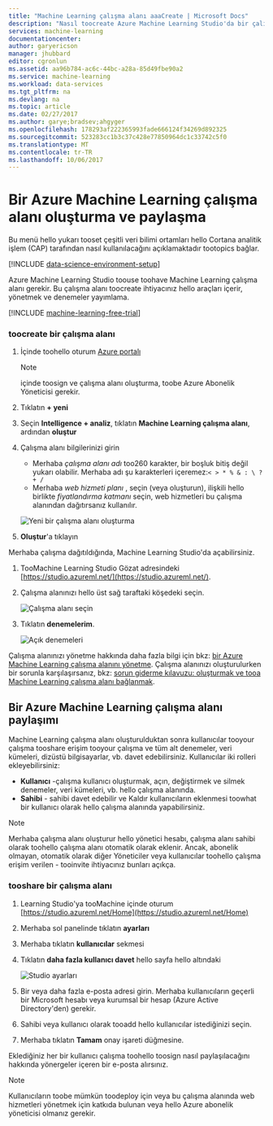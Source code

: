 ```yaml
---
title: "Machine Learning çalışma alanı aaaCreate | Microsoft Docs"
description: "Nasıl toocreate Azure Machine Learning Studio'da bir çalışma alanı"
services: machine-learning
documentationcenter: 
author: garyericson
manager: jhubbard
editor: cgronlun
ms.assetid: aa96b784-ac6c-44bc-a28a-85d49fbe90a2
ms.service: machine-learning
ms.workload: data-services
ms.tgt_pltfrm: na
ms.devlang: na
ms.topic: article
ms.date: 02/27/2017
ms.author: garye;bradsev;ahgyger
ms.openlocfilehash: 178293af222365993fade666124f34269d892325
ms.sourcegitcommit: 523283cc1b3c37c428e77850964dc1c33742c5f0
ms.translationtype: MT
ms.contentlocale: tr-TR
ms.lasthandoff: 10/06/2017
---
```

# <a name="create-and-share-an-azure-machine-learning-workspace"></a>Bir Azure Machine Learning çalışma alanı oluşturma ve paylaşma
Bu menü hello yukarı tooset çeşitli veri bilimi ortamları hello Cortana analitik işlem (CAP) tarafından nasıl kullanılacağını açıklamaktadır tootopics bağlar.

[!INCLUDE [data-science-environment-setup](../../includes/cap-setup-environments.md)]

Azure Machine Learning Studio toouse toohave Machine Learning çalışma alanı gerekir. Bu çalışma alanı toocreate ihtiyacınız hello araçları içerir, yönetmek ve denemeler yayımlama.

[!INCLUDE [machine-learning-free-trial](../../includes/machine-learning-free-trial.md)]

### <a name="toocreate-a-workspace"></a>toocreate bir çalışma alanı
1. İçinde toohello oturum [Azure portalı](https://portal.azure.com/)

    > [!NOTE]
    > içinde toosign ve çalışma alanı oluşturma, toobe Azure Abonelik Yöneticisi gerekir. 
    >
    > 

2. Tıklatın **+ yeni**

3. Seçin **Intelligence + analiz**, tıklatın **Machine Learning çalışma alanı**, ardından **oluştur**

4. Çalışma alanı bilgilerinizi girin

    - Merhaba *çalışma alanı adı* too260 karakter, bir boşluk bitiş değil yukarı olabilir. Merhaba adı şu karakterleri içeremez:`< > * % & : \ ? + /`
    - Merhaba *web hizmeti planı* , seçin (veya oluşturun), ilişkili hello birlikte *fiyatlandırma katmanı* seçin, web hizmetleri bu çalışma alanından dağıtırsanız kullanılır.

    ![Yeni bir çalışma alanı oluşturma](media/machine-learning-create-workspace/create-new-workspace.png)

5. **Oluştur**'a tıklayın

Merhaba çalışma dağıtıldığında, Machine Learning Studio'da açabilirsiniz.

1. TooMachine Learning Studio Gözat adresindeki [https://studio.azureml.net/](https://studio.azureml.net/).

2. Çalışma alanınızı hello üst sağ taraftaki köşedeki seçin.

    ![Çalışma alanı seçin](media/machine-learning-create-workspace/open-workspace.png)

3. Tıklatın **denemelerim**.

    ![Açık denemeleri](media/machine-learning-create-workspace/my-experiments.png)

Çalışma alanınızı yönetme hakkında daha fazla bilgi için bkz: [bir Azure Machine Learning çalışma alanını yönetme](machine-learning-manage-workspace.md).
Çalışma alanınızı oluşturulurken bir sorunla karşılaşırsanız, bkz: [sorun giderme kılavuzu: oluşturmak ve tooa Machine Learning çalışma alanı bağlanmak](machine-learning-troubleshooting-creating-ml-workspace.md).


## <a name="sharing-an-azure-machine-learning-workspace"></a>Bir Azure Machine Learning çalışma alanı paylaşımı
Machine Learning çalışma alanı oluşturulduktan sonra kullanıcılar tooyour çalışma tooshare erişim tooyour çalışma ve tüm alt denemeler, veri kümeleri, dizüstü bilgisayarlar, vb. davet edebilirsiniz. Kullanıcılar iki rolleri ekleyebilirsiniz:

* **Kullanıcı** -çalışma kullanıcı oluşturmak, açın, değiştirmek ve silmek denemeler, veri kümeleri, vb. hello çalışma alanında.
* **Sahibi** - sahibi davet edebilir ve Kaldır kullanıcıların eklenmesi toowhat bir kullanıcı olarak hello çalışma alanında yapabilirsiniz.

> [!NOTE]
> Merhaba çalışma alanı oluşturur hello yönetici hesabı, çalışma alanı sahibi olarak toohello çalışma alanı otomatik olarak eklenir. Ancak, abonelik olmayan, otomatik olarak diğer Yöneticiler veya kullanıcılar toohello çalışma erişim verilen - tooinvite ihtiyacınız bunları açıkça.
> 
> 

### <a name="tooshare-a-workspace"></a>tooshare bir çalışma alanı

1. Learning Studio'ya tooMachine içinde oturum [https://studio.azureml.net/Home](https://studio.azureml.net/Home)

2. Merhaba sol panelinde tıklatın **ayarları**

3. Merhaba tıklatın **kullanıcılar** sekmesi

4. Tıklatın **daha fazla kullanıcı davet** hello sayfa hello altındaki

    ![Studio ayarları](media/machine-learning-create-workspace/settings.png)

5. Bir veya daha fazla e-posta adresi girin. Merhaba kullanıcıların geçerli bir Microsoft hesabı veya kurumsal bir hesap (Azure Active Directory'den) gerekir.

6. Sahibi veya kullanıcı olarak tooadd hello kullanıcılar istediğinizi seçin.

7. Merhaba tıklatın **Tamam** onay işareti düğmesine.

Eklediğiniz her bir kullanıcı çalışma toohello toosign nasıl paylaşılacağını hakkında yönergeler içeren bir e-posta alırsınız.

> [!NOTE]
> Kullanıcıların toobe mümkün toodeploy için veya bu çalışma alanında web hizmetleri yönetmek için katkıda bulunan veya hello Azure abonelik yöneticisi olmanız gerekir. 



